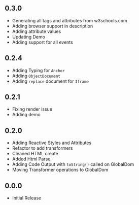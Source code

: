 ## 0.3.0

- Generating all tags and attributes from w3schools.com
- Adding browser support in description
- Adding attribute values
- Updating Demo
- Adding support for all events

## 0.2.4

- Adding Typing for `Anchor`
- Adding `ObjectDocument`
- Adding `replace` document for `Iframe`

## 0.2.1

- Fixing render issue
- Adding demo

## 0.2.0

- Adding Reactive Styles and Attributes
- Refactor to add transformers
- Cleaned HTML create
- Added Html Parse
- Adding Code Output with `toString()` called on GlobalDom
- Moving Transformer operations to GlobalDom

## 0.0.0

- Initial Release
